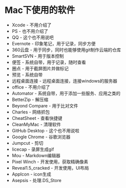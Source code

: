 # Mac下使用的软件

* Xcode					-	不用介绍了
* PS					-	也不用介绍了
* QQ					-	这个也不用说吧
* Evernote				-	印象笔记，用于记录，同步方便
* 360云盘				-	用于同步，同时也能够使用git制作云端的仓库
* SmartSVN				-	用于版本控制
* 便签					-	系统自带，用于记录，随时查看
* 圈点					-	用于截屏图片并做标记
* 预览					-	系统自带
* 远程桌面连接 			- 	远程桌面连接，连接windows的服务器
* office				-	不用介绍了
* Automator				-	系统自带，用于添加一些服务、应用之类的
* BetterZip				-	解压缩
* Beyond Compare		-	用于比对文件
* Charles				-	网络抓包
* CheatSheet			-	查看快捷键
* CleanMyMac			-	清理软件
* GitHub Desktop		-	这个也不用说啦
* Google Chrome			-	谷歌浏览器
* Jumpcut				-	剪切
* licecap				-	录屏生成gif
* Mou					-	Markdown编辑器
* Pixel Winch			-	开发使用，获取精确像素
* Reveal1.5_cracked		-	开发使用，UI布局
* AppIcon				-	icon生成
* Asepsis				-	处理.DS_Store